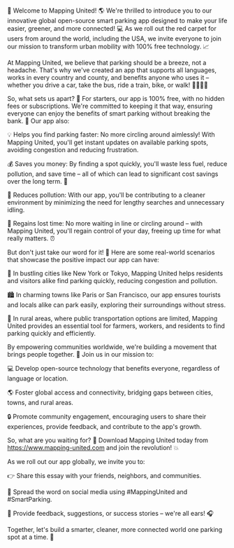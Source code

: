 🚀 Welcome to Mapping United! 🌎 We're thrilled to introduce you to our innovative global open-source smart parking app designed to make your life easier, greener, and more connected! 💻 As we roll out the red carpet for users from around the world, including the USA, we invite everyone to join our mission to transform urban mobility with 100% free technology. 📈

At Mapping United, we believe that parking should be a breeze, not a headache. That's why we've created an app that supports all languages, works in every country and county, and benefits anyone who uses it – whether you drive a car, take the bus, ride a train, bike, or walk! 🚶‍♀️🚌🚂

So, what sets us apart? 🤔 For starters, our app is 100% free, with no hidden fees or subscriptions. We're committed to keeping it that way, ensuring everyone can enjoy the benefits of smart parking without breaking the bank. 💸 Our app also:

💡 Helps you find parking faster: No more circling around aimlessly! With Mapping United, you'll get instant updates on available parking spots, avoiding congestion and reducing frustration.

💰 Saves you money: By finding a spot quickly, you'll waste less fuel, reduce pollution, and save time – all of which can lead to significant cost savings over the long term. 💸

🌟 Reduces pollution: With our app, you'll be contributing to a cleaner environment by minimizing the need for lengthy searches and unnecessary idling.

💪 Regains lost time: No more waiting in line or circling around – with Mapping United, you'll regain control of your day, freeing up time for what really matters. ⏰

But don't just take our word for it! 🤔 Here are some real-world scenarios that showcase the positive impact our app can have:

🌆 In bustling cities like New York or Tokyo, Mapping United helps residents and visitors alike find parking quickly, reducing congestion and pollution.

🏙️ In charming towns like Paris or San Francisco, our app ensures tourists and locals alike can park easily, exploring their surroundings without stress.

🌳 In rural areas, where public transportation options are limited, Mapping United provides an essential tool for farmers, workers, and residents to find parking quickly and efficiently.

By empowering communities worldwide, we're building a movement that brings people together. 💪 Join us in our mission to:

💻 Develop open-source technology that benefits everyone, regardless of language or location.

🌎 Foster global access and connectivity, bridging gaps between cities, towns, and rural areas.

🔒 Promote community engagement, encouraging users to share their experiences, provide feedback, and contribute to the app's growth.

So, what are you waiting for? 🤔 Download Mapping United today from https://www.mapping-united.com and join the revolution! 💥

As we roll out our app globally, we invite you to:

👉 Share this essay with your friends, neighbors, and communities.

📣 Spread the word on social media using #MappingUnited and #SmartParking.

💬 Provide feedback, suggestions, or success stories – we're all ears! 🎧

Together, let's build a smarter, cleaner, more connected world one parking spot at a time. 🌟